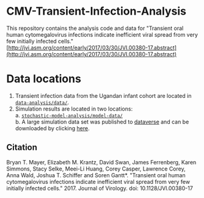 # CMV-Transient-Infection-Analysis

This repository contains the analysis code and data for "Transient oral human cytomegalovirus infections indicate inefficient viral spread from very few initially infected cells."  [http://jvi.asm.org/content/early/2017/03/30/JVI.00380-17.abstract](http://jvi.asm.org/content/early/2017/03/30/JVI.00380-17.abstract)    

# Data locations

1. Transient infection data from the Ugandan infant cohort are located in [`data-analysis/data/`](https://github.com/bryanmayer/CMV-Transient-Infections/tree/master/data-analysis/data).    
2. Simulation results are located in two locations:    
  a. [`stochastic-model-analysis/model-data/`](https://github.com/bryanmayer/CMV-Transient-Infections/tree/master/stochastic-model-analysis/model-data)    
  b. A large simulation data set was published to [dataverse](https://dataverse.harvard.edu/dataset.xhtml?persistentId=doi:10.7910/DVN/XFXIFO) and can be downloaded by clicking [here](https://dataverse.harvard.edu/api/access/datafile/3008959).


## Citation

Bryan T. Mayer, Elizabeth M. Krantz, David Swan, James Ferrenberg, Karen Simmons, Stacy Selke, Meei-Li Huang, Corey Casper, Lawrence Corey, Anna Wald, Joshua T. Schiffer and Soren Gantt\*. "Transient oral human cytomegalovirus infections indicate inefficient viral spread from very few initially infected cells." 2017. Journal of Virology. doi: 10.1128/JVI.00380-17
